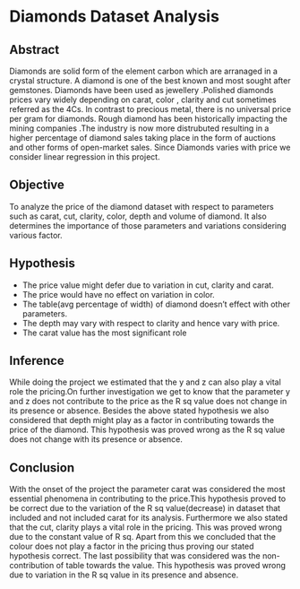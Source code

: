 # Diamonds Dataset Analysis

## **Abstract**

Diamonds are solid form of the element carbon which are arranaged in a crystal structure. A diamond is one of the best known and most sought after gemstones. Diamonds have been used as jewellery .Polished diamonds prices vary widely depending on carat, color , clarity and cut sometimes referred as the 4Cs. In contrast to precious metal, there is no universal price per gram for diamonds. Rough diamond has been historically impacting the mining companies .The industry is now more distrubuted resulting in a higher percentage of diamond sales taking place in the form of auctions and other forms of open-market sales. Since Diamonds varies with price we consider linear regression in this project.


## **Objective**

To analyze the price of the diamond dataset with respect to parameters such as carat, cut, clarity, color, depth and volume of diamond. It also determines the importance of those parameters and variations considering various factor.

## **Hypothesis**
* The price value might defer due to variation in cut, clarity and carat.
* The price would have no effect on variation in color.
* The table(avg percentage of width) of diamond doesn’t effect with other parameters.
* The depth may vary with respect to clarity and hence vary with price.
* The carat value has the most significant role

## **Inference**
While doing the project we estimated that the y and z can also play a vital role the pricing.On further investigation we get to know that the parameter y and z does not contribute to the price as the R sq value does not change in its presence or absence.
Besides the above stated hypothesis we also considered that depth might play as a factor in contributing towards the price of the diamond. This hypothesis was proved wrong as the R sq value does not change with its presence or absence.

## **Conclusion**
With the onset of the project the parameter carat was considered the most essential phenomena in contributing to the price.This hypothesis proved to be correct due to the variation of the R sq value(decrease) in dataset that included and not included carat for its analysis.
Furthermore we also stated that the cut, clarity plays a vital role in the pricing. This was proved wrong due to the constant value of R sq.
Apart from this we concluded that the colour does not play a factor in the pricing thus proving our stated hypothesis correct.
The last possibility that was considered was the non-contribution of table towards the value. This hypothesis was proved wrong due to variation in the R sq value in its presence and absence.
